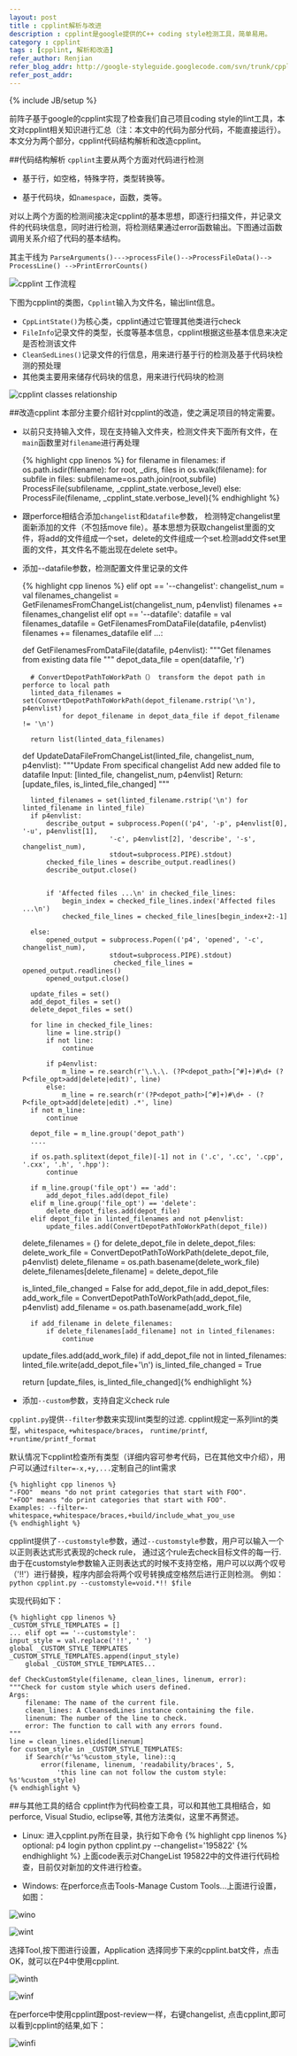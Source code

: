 ```yaml
---
layout: post
title : cpplint解析与改进
description : cpplint是google提供的C++ coding style检测工具，简单易用。
category : cpplint
tags : [cpplint, 解析和改造]
refer_author: Renjian
refer_blog_addr: http://google-styleguide.googlecode.com/svn/trunk/cpplint/cpplint.py
refer_post_addr: 
---
```

{% include JB/setup %}

前阵子基于google的cpplint实现了检查我们自己项目coding style的lint工具，本文对cpplint相关知识进行汇总（注：本文中的代码为部分代码，不能直接运行）。
本文分为两个部分，cpplint代码结构解析和改造cpplint。


##代码结构解析
`cpplint`主要从两个方面对代码进行检测

*  基于行，如空格，特殊字符，类型转换等。
-  基于代码块，如`namespace`，函数，类等。

对以上两个方面的检测间接决定cpplint的基本思想，即逐行扫描文件，并记录文件的代码块信息，同时进行检测，将检测结果通过error函数输出。下图通过函数调用关系介绍了代码的基本结构。

其主干线为
    `ParseArguments()--->processFile()-->ProcessFileData()--> ProcessLine() -->PrintErrorCounts() `

![cpplint 工作流程](/assets/image/cpplintfunction.png)


下图为cpplint的类图，`Cpplint`输入为文件名，输出lint信息。

* `CppLintState()`为核心类，cpplint通过它管理其他类进行check
* `FileInfo`记录文件的类型，长度等基本信息，cpplint根据这些基本信息来决定是否检测该文件
* `CleanSedLines()`记录文件的行信息，用来进行基于行的检测及基于代码块检测的预处理
* 其他类主要用来储存代码块的信息，用来进行代码块的检测

![cpplint classes relationship](/assets/image/cpplintclass.jpg)

##改造cpplint
本部分主要介绍针对cpplint的改造，使之满足项目的特定需要。

* 以前只支持输入文件，现在支持输入文件夹，检测文件夹下面所有文件，在`main`函数里对`filename`进行再处理
    
    {% highlight cpp linenos %}
    for filename in filenames:
    if os.path.isdir(filename):
      for root, _dirs, files in os.walk(filename):
        for subfile in files:
          subfilename=os.path.join(root,subfile)
          ProcessFile(subfilename, _cpplint_state.verbose_level)
    else:
      ProcessFile(filename, _cpplint_state.verbose_level){% endhighlight %}

* 跟perforce相结合添加`changelist`和`datafile`参数，
检测特定changelist里面新添加的文件（不包括move file）。基本思想为获取changelist里面的文件，将add的文件组成一个set，delete的文件组成一个set.检测add文件set里面的文件，其文件名不能出现在delete set中。

* 添加--datafile参数，检测配置文件里记录的文件

    {% highlight cpp linenos %}
    elif opt == '--changelist':
      changelist_num = val
      filenames_changelist = GetFilenamesFromChangeList(changelist_num, p4envlist)
      filenames += filenames_changelist
    elif opt == '--datafile':
      datafile = val
      filenames_datafile = GetFilenamesFromDataFile(datafile, p4envlist)
      filenames += filenames_datafile
    elif ...:


    def GetFilenamesFromDataFile(datafile, p4envlist):
    """Get filenames from existing data file
    """
        depot_data_file = open(datafile, 'r')


        # ConvertDepotPathToWorkPath（） transform the depot path in perforce to local path
        linted_data_filenames = set(ConvertDepotPathToWorkPath(depot_filename.rstrip('\n'), p4envlist) 
                for depot_filename in depot_data_file if depot_filename != '\n')
    
        return list(linted_data_filenames)


    def UpdateDataFileFromChangeList(linted_file, changelist_num, p4envlist):
    """Update From specifical changelist
        Add new added file to datafile
        Input: [linted_file, changelist_num, p4envlist]
        Return: [update_files, is_linted_file_changed]
    """

        linted_filenames = set(linted_filename.rstrip('\n') for linted_filename in linted_file)
        if p4envlist:
            describe_output = subprocess.Popen(('p4', '-p', p4envlist[0], '-u', p4envlist[1],
                            '-c', p4envlist[2], 'describe', '-s', changelist_num),
                            stdout=subprocess.PIPE).stdout)
            checked_file_lines = describe_output.readlines()
            describe_output.close()


            if 'Affected files ...\n' in checked_file_lines:
                begin_index = checked_file_lines.index('Affected files ...\n')
                checked_file_lines = checked_file_lines[begin_index+2:-1]

        else:
            opened_output = subprocess.Popen(('p4', 'opened', '-c', changelist_num),
                            stdout=subprocess.PIPE).stdout)
                             checked_file_lines = opened_output.readlines()
            opened_output.close()

        update_files = set()
        add_depot_files = set()
        delete_depot_files = set()

        for line in checked_file_lines:
            line = line.strip()
            if not line:
                continue

            if p4envlist:
                m_line = re.search(r'\.\.\. (?P<depot_path>[^#]+)#\d+ (?P<file_opt>add|delete|edit)', line)
            else:
                m_line = re.search(r'(?P<depot_path>[^#]+)#\d+ - (?P<file_opt>add|delete|edit) .*', line)
        if not m_line:
            continue

        depot_file = m_line.group('depot_path')
        ....

        if os.path.splitext(depot_file)[-1] not in ('.c', '.cc', '.cpp', '.cxx', '.h', '.hpp'):
            continue

        if m_line.group('file_opt') == 'add':
            add_depot_files.add(depot_file)
        elif m_line.group('file_opt') == 'delete':
            delete_depot_files.add(depot_file)
        elif depot_file in linted_filenames and not p4envlist:
            update_files.add(ConvertDepotPathToWorkPath(depot_file))

    delete_filenames = {}
    for delete_depot_file in delete_depot_files:
        delete_work_file = ConvertDepotPathToWorkPath(delete_depot_file, p4envlist)
        delete_filename = os.path.basename(delete_work_file)
        delete_filenames[delete_filename] = delete_depot_file

    is_linted_file_changed = False
    for add_depot_file in add_depot_files:
        add_work_file = ConvertDepotPathToWorkPath(add_depot_file, p4envlist)
        add_filename = os.path.basename(add_work_file) 

        if add_filename in delete_filenames:
            if delete_filenames[add_filename] not in linted_filenames:
                continue

    update_files.add(add_work_file)
    if add_depot_file not in linted_filenames:
        linted_file.write(add_depot_file+'\n')
        is_linted_file_changed = True

    return [update_files, is_linted_file_changed]{% endhighlight %}


* 添加`--custom`参数，支持自定义check rule

`cpplint.py`提供`--filter`参数来实现lint类型的过滤.
cpplint规定一系列lint的类型，`whitespace`, `+whitespace/braces`， `runtime/printf`, `+runtime/printf_format`

默认情况下cpplint检查所有类型（详细内容可参考代码，已在其他文中介绍），用户可以通过`filter=-x,+y,...`定制自己的lint需求

    {% highlight cpp linenos %}
    "-FOO"  means "do not print categories that start with FOO".
    "+FOO" means "do print categories that start with FOO".
    Examples: --filter=-whitespace,+whitespace/braces,+build/include_what_you_use
    {% endhighlight %}


 cpplint提供了`--customstyle`参数，通过`--customstyle`参数，用户可以输入一个以正则表达式形式表现的check rule， 通过这个rule去check目标文件的每一行.
 由于在customstyle参数输入正则表达式的时候不支持空格，用户可以以两个叹号（'!!'）进行替换，程序内部会将两个叹号转换成空格然后进行正则检测。
 例如：
    `python cpplint.py --customstyle=void.*!! $file`

 实现代码如下：

    {% highlight cpp linenos %}
    _CUSTOM_STYLE_TEMPLATES = []
    ... elif opt == '--customstyle':
    input_style = val.replace('!!', ' ')
    global _CUSTOM_STYLE_TEMPLATES
    _CUSTOM_STYLE_TEMPLATES.append(input_style)
        global _CUSTOM_STYLE_TEMPLATES...

    def CheckCustomStyle(filename, clean_lines, linenum, error):
    """Check for custom style which users defined.
    Args:
        filename: The name of the current file.
        clean_lines: A CleansedLines instance containing the file.
        linenum: The number of the line to check.
        error: The function to call with any errors found.
    """
    line = clean_lines.elided[linenum]
    for custom_style in _CUSTOM_STYLE_TEMPLATES:
        if Search(r'%s'%custom_style, line)::q
            error(filename, linenum, 'readability/braces', 5,
                'this line can not follow the custom style: %s'%custom_style)
    {% endhighlight %}

##与其他工具的结合
cpplint作为代码检查工具，可以和其他工具相结合，如perforce, Visual Studio, eclipse等, 
其他方法类似，这里不再赘述。


* Linux:
进入cpplint.py所在目录，执行如下命令
    {% highlight cpp linenos %}
    optional: p4 login
    python cpplint.py --changelist='195822'
    {% endhighlight %}
上面code表示对ChangeList 195822中的文件进行代码检查，目前仅对新加的文件进行检查。

* Windows:
在perforce点击Tools-Manage Custom Tools...上面进行设置，如图：

![wino](/assets/image/wino.jpg)

![wint](/assets/image/wint.png)

选择Tool,按下图进行设置，Application 选择同步下来的cpplint.bat文件，点击OK，就可以在P4中使用cpplint.

![winth](/assets/image/winth.jpg)

![winf](/assets/image/winf.png)

在perforce中使用cpplint跟post-review一样，右键changelist, 点击cpplint,即可以看到cpplint的结果,如下：

![winfi](/assets/image/winfi.png)
